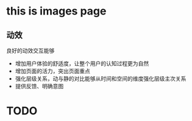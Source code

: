 # this is images page

## 动效
良好的动效交互能够
+ 增加用户体验的舒适度，让整个用户的认知过程更为自然
+ 增加页面的活力，突出页面重点
+ 强化层级关系，动与静的对比能够从时间和空间的维度强化层级主次关系
+ 提供反馈、明确意图

# TODO
